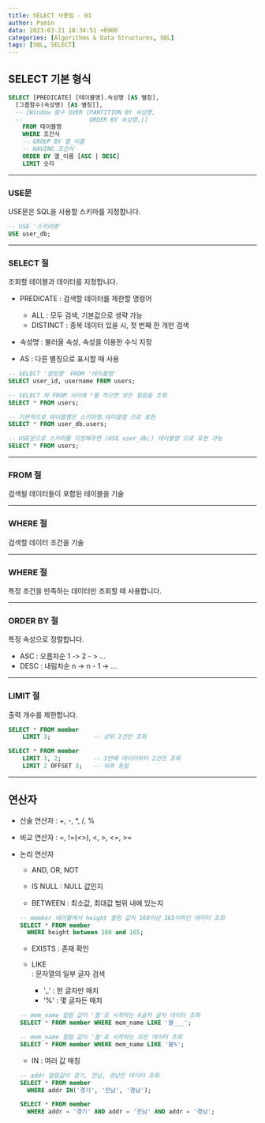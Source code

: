 ```yaml
---
title: SELECT 사용법 - 01
author: Psmin
data: 2023-03-21 18:34:51 +0900
categories: [Algorithms & Data Structures, SQL]
tags: [SQL, SELECT]
---
```


## SELECT 기본 형식

```SQL
SELECT [PREDICATE] [테이블명].속성명 [AS 별칭],
  [그룹함수(속성명) [AS 별칭]],
  -- [Window 함수 OVER (PARTITION BY 속성명,
  --                   ORDER BY 속성명,)]
	FROM 테이블명
	WHERE 조건식
	-- GROUP BY 열_이름
	-- HAVING 조건식
	ORDER BY 열_이름 [ASC | DESC]
	LIMIT 숫자
```

---

### USE문

USE문은 SQL을 사용할 스키마를 지정합니다.

```sql
-- USE '스키마명'
USE user_db;
```

---

### SELECT 절

조회할 테이블과 데이터를 지정합니다.

- PREDICATE : 검색할 데이터를 제한할 명령어

  - ALL : 모두 검색, 기본값으로 생략 가능
  - DISTINCT : 종복 데이터 있을 시, 첫 번째 한 개만 검색

- 속성명 : 불러올 속성, 속성을 이용한 수식 지정

- AS : 다른 별칭으로 표시할 때 사용

```sql
-- SELECT '컬럼명' FROM '테이블명'
SELECT user_id, username FROM users;

-- SELECT 와 FROM 사이에 *를 적으면 모든 컬럼을 조회
SELECT * FROM users;

-- 기본적으로 테이블명은 스키마명.테이블명 으로 표현
SELECT * FROM user_db.users;

-- USE문으로 스키마를 지정해주면 (USE user_db;) 테이블명 으로 표현 가능
SELECT * FROM users;
```

---

### FROM 절

검색될 데이터들이 포함된 테이블을 기술

---

### WHERE 절

검색할 데이터 조건을 기술

---

### WHERE 절

특정 조건을 만족하는 데이터만 조회할 때 사용합니다.

---

### ORDER BY 절

특정 속성으로 정렬합니다.

- ASC : 오름차순 1 -> 2 - > ...
- DESC : 내림차순 n -> n - 1 -> ...

---

### LIMIT 절

출력 개수를 제한합니다.

```sql
SELECT * FROM member
	LIMIT 3;    		-- 상위 3건만 조회

SELECT * FROM member
	LIMIT 3, 2; 		-- 3번째 데이터부터 2건만 조회
	LIMIT 2 OFFSET 3; 	-- 위와 동일
```

---

## 연산자

- 산술 연산자 : +, -, \*, /, %

- 비교 연산자 : =, !=(<>), <, >, <=, >=

- 논리 연산자

  - AND, OR, NOT

  - IS NULL : NULL 값인지

  - BETWEEN : 최소값, 최대값 범위 내에 있는지

  ```sql
  -- member 테이블에서 height 컬럼 값이 160이상 165이하인 데이터 조회
  SELECT * FROM member
    WHERE height between 160 and 165;
  ```

  - EXISTS : 존재 확인

  - LIKE  
    : 문자열의 일부 글자 검색
    - '\_' : 한 글자만 매치
    - '%' : 몇 글자든 매치

  ```sql
  -- mem_name 컬럼 값이 '블'로 시작하는 4글자 글자 데이터 조회
  SELECT * FROM member WHERE mem_name LIKE '블___';

  -- mem_name 컬럼 값이 '블'로 시작하는 모든 데이터 조회
  SELECT * FROM member WHERE mem_name LIKE '블%';
  ```

  - IN
    : 여러 값 매칭

  ```sql
  -- addr 컬럼값이 경기, 전남, 경남인 데이터 조회
  SELECT * FROM member
  	WHERE addr IN('경기', '전남', '경남');

  SELECT * FROM member
  	WHERE addr = '경기' AND addr = '전남' AND addr = '경남';
  ```

